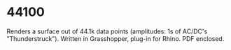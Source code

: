 44100
=====

Renders a surface out of 44.1k data points (amplitudes: 1s of AC/DC's "Thunderstruck"). Written in Grasshopper, plug-in for Rhino. PDF enclosed.